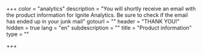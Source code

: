 +++
color = "analytics"
description = "You will shortly receive an email with the product information for Ignite Analytics. Be sure to check if the email has ended up in your junk mail"
gotourl = ""
header = "THANK YOU!"
hidden = true
lang = "en"
subdescription = ""
title = "Product information"
type = ""

+++
